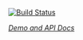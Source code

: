 
<!---

This README is automatically generated from the comments in these files:
iron-button-state.html  iron-control-state.html

Edit those files, and our readme bot will duplicate them over here!
Edit this file, and the bot will squash your changes :)

-->

[![Build Status](https://travis-ci.org/PolymerElements/iron-behaviors.svg?branch=master)](https://travis-ci.org/PolymerElements/iron-behaviors)

_[Demo and API Docs](https://elements.polymer-project.org/elements/iron-behaviors)_


<!-- No docs for Polymer.IronButtonState found. -->

<!-- No docs for Polymer.IronControlState found. -->
